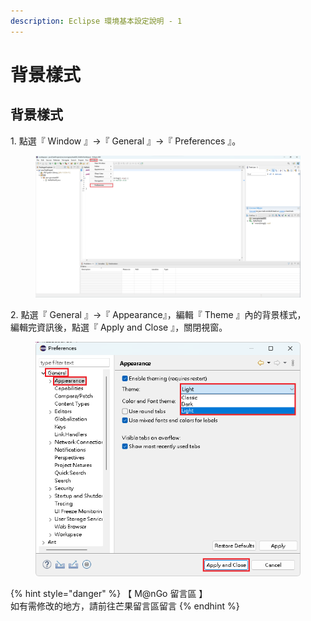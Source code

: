 ```yaml
---
description: Eclipse 環境基本設定說明 - 1
---
```


# 背景樣式

## 背景樣式

1\. 點選『 Window 』->『 General 』->『 Preferences 』。

<figure><img src="../../../../../../.gitbook/assets/0031.png" alt=""><figcaption></figcaption></figure>

2\. 點選『 General 』->『 Appearance』，編輯『 Theme 』內的背景樣式，\
&#x20;   編輯完資訊後，點選『 Apply and Close 』，關閉視窗。

<figure><img src="../../../../../../.gitbook/assets/0032.png" alt=""><figcaption></figcaption></figure>



{% hint style="danger" %}
【 M@nGo 留言區 】\
如有需修改的地方，請前往芒果留言區留言
{% endhint %}
